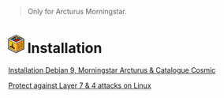 

> Only for Arcturus Morningstar.



# <img src="https://raw.githubusercontent.com/Wulles/eyethatseeseverything/master/pwrup_pins.gif"> Installation


<a href="https://github.com/ItsaPerryBob/Cosmic/wiki/Install-Cosmic-on-Debian-VPS">Installation Debian 9, Morningstar Arcturus & Catalogue Cosmic</a>

<a href="https://github.com/ItsaPerryBob/Cosmic/wiki/How-to-setup-fail2ban-on-Nginx-Ubuntu-18.04-(Tested).">Protect against Layer 7 & 4 attacks on Linux</a>

